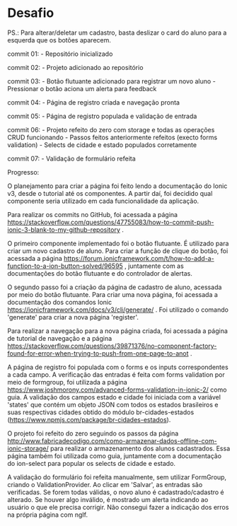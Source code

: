 # Desafio

PS.: Para alterar/deletar um cadastro, basta deslizar o card do aluno para a esquerda que os botões aparecem.

commit 01:
	- Repositório inicializado

commit 02: 
	- Projeto adicionado ao repositório

commit 03: 
	- Botão flutuante adicionado para registrar um novo aluno 
	- Pressionar o botão aciona um alerta para feedback

commit 04: 
	- Página de registro criada e navegação pronta

commit 05: 
	- Página de registro populada e validação de entrada

commit 06: 
	- Projeto refeito do zero com storage e todas as operações CRUD funcionando
	- Passos feitos anteriormente refeitos (execto forms validation)
	- Selects de cidade e estado populados corretamente

commit 07:
	- Validação de formulário refeita

Progresso:

O planejamento para criar a página foi feito lendo a documentação do Ionic v3, desde o tutorial até os componentes. A partir daí, foi decidido qual componente seria utilizado em cada funcionalidade da aplicação.

Para realizar os commits no GitHub, foi acessada a página https://stackoverflow.com/questions/47755083/how-to-commit-push-ionic-3-blank-to-my-github-repository .

O primeiro componente implementado foi o botão flutuante. É utilizado para criar um novo cadastro de aluno. Para criar a função de clique do botão, foi acessada a página https://forum.ionicframework.com/t/how-to-add-a-function-to-a-ion-button-solved/96595 , juntamente com as documentações do botão flutuante e do controlador de alertas.

O segundo passo foi a criação da página de cadastro de aluno, acessada por meio do botão flutuante. Para criar uma nova página, foi acessada a documentação dos comandos Ionic https://ionicframework.com/docs/v3/cli/generate/ . Foi utilizado o comando 'generate' para criar a nova página 'register'.

Para realizar a navegação para a nova página criada, foi acessada a página de tutorial de navegação e a página https://stackoverflow.com/questions/39871376/no-component-factory-found-for-error-when-trying-to-push-from-one-page-to-anot .

A página de registro foi populada com o forms e os inputs correspondentes a cada campo. A verificação das entradas é feita com forms validation por meio de formgroup, foi utilizada a página https://www.joshmorony.com/advanced-forms-validation-in-ionic-2/ como guia. A validação dos campos estado e cidade foi iniciada com a variável 'states' que contém um objeto JSON com todos os estados brasileiros e suas respectivas cidades obtido do módulo br-cidades-estados (https://www.npmjs.com/package/br-cidades-estados).

O projeto foi refeito do zero seguindo os passos da página http://www.fabricadecodigo.com/como-armazenar-dados-offline-com-ionic-storage/ para realizar o armazenamento dos alunos cadastrados. Essa página também foi utilizada como guia, juntamente com a documentação do ion-select para popular os selects de cidade e estado.

A validação do formulário foi refeita manualmente, sem utilizar FormGroup, criando o ValidationProvider. Ao clicar em 'Salvar', as entradas são verificadas. Se forem todas válidas, o novo aluno é cadastrado/cadastro é alterado. Se houver algo inválido, é mostrado um alerta indicando ao usuário o que ele precisa corrigir. Não consegui fazer a indicação dos erros na própria página com ngIf.
